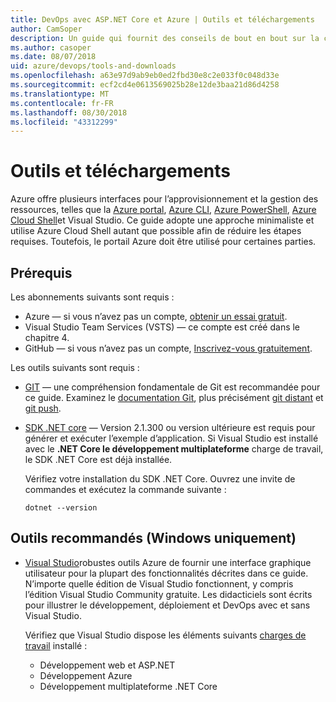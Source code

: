 ```yaml
---
title: DevOps avec ASP.NET Core et Azure | Outils et téléchargements
author: CamSoper
description: Un guide qui fournit des conseils de bout en bout sur la création d’un pipeline DevOps pour une application ASP.NET Core hébergée dans Azure.
ms.author: casoper
ms.date: 08/07/2018
uid: azure/devops/tools-and-downloads
ms.openlocfilehash: a63e97d9ab9eb0ed2fbd30e8c2e033f0c048d33e
ms.sourcegitcommit: ecf2cd4e0613569025b28e12de3baa21d86d4258
ms.translationtype: MT
ms.contentlocale: fr-FR
ms.lasthandoff: 08/30/2018
ms.locfileid: "43312299"
---
```

# <a name="tools-and-downloads"></a>Outils et téléchargements

Azure offre plusieurs interfaces pour l’approvisionnement et la gestion des ressources, telles que la [Azure portal](https://portal.azure.com), [Azure CLI](https://docs.microsoft.com/cli/azure/), [Azure PowerShell](https://docs.microsoft.com/powershell/azure/overview), [Azure Cloud Shell](https://shell.azure.com/bash)et Visual Studio. Ce guide adopte une approche minimaliste et utilise Azure Cloud Shell autant que possible afin de réduire les étapes requises. Toutefois, le portail Azure doit être utilisé pour certaines parties.

## <a name="prerequisites"></a>Prérequis

Les abonnements suivants sont requis :

* Azure &mdash; si vous n’avez pas un compte, [obtenir un essai gratuit](https://azure.microsoft.com/free/).
* Visual Studio Team Services (VSTS) &mdash; ce compte est créé dans le chapitre 4.
* GitHub &mdash; si vous n’avez pas un compte, [Inscrivez-vous gratuitement](https://github.com/join).

Les outils suivants sont requis :

* [GIT](https://git-scm.com/downloads) &mdash; une compréhension fondamentale de Git est recommandée pour ce guide. Examinez le [documentation Git](https://git-scm.com/doc), plus précisément [git distant](https://git-scm.com/docs/git-remote) et [git push](https://git-scm.com/docs/git-push).
* [SDK .NET core](https://www.microsoft.com/net/download/) &mdash; Version 2.1.300 ou version ultérieure est requis pour générer et exécuter l’exemple d’application. Si Visual Studio est installé avec le **.NET Core le développement multiplateforme** charge de travail, le SDK .NET Core est déjà installée.

    Vérifiez votre installation du SDK .NET Core. Ouvrez une invite de commandes et exécutez la commande suivante :

    ```console
    dotnet --version
    ```

## <a name="recommended-tools-windows-only"></a>Outils recommandés (Windows uniquement)

* [Visual Studio](https://www.visualstudio.com/)robustes outils Azure de fournir une interface graphique utilisateur pour la plupart des fonctionnalités décrites dans ce guide. N’importe quelle édition de Visual Studio fonctionnent, y compris l’édition Visual Studio Community gratuite. Les didacticiels sont écrits pour illustrer le développement, déploiement et DevOps avec et sans Visual Studio.

  Vérifiez que Visual Studio dispose les éléments suivants [charges de travail](https://docs.microsoft.com/visualstudio/install/modify-visual-studio) installé :

  * Développement web et ASP.NET
  * Développement Azure
  * Développement multiplateforme .NET Core
